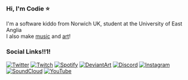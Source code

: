 <!-- ![Avatar](https://codie.gg/profile/img/avatar.png) -->
<!-- ![Me!](https://codie.gg/profile/img/me.jpg) -->
### Hi, I'm Codie ⭐
I'm a software kiddo from Norwich UK, student at the University of East Anglia \
I also make [music](https://soundcloud.com/codieradical) and [art](https://www.deviantart.com/codieradical)!



### Social Links!!1!
[![Twitter](https://raw.githubusercontent.com/codieradical/codieradical/master/img/social/Twitter.png?raw=true)](https://twitter.com/codieradical)
[![Twitch](https://raw.githubusercontent.com/codieradical/codieradical/master/img/social/Twitch.png?raw=true)](https://www.twitch.tv/codieradical)
[![Spotify](https://raw.githubusercontent.com/codieradical/codieradical/master/img/social/Spotify.png?raw=true)](https://open.spotify.com/artist/23QFVBSYU1fwB5160KlqVz)
[![DeviantArt](https://raw.githubusercontent.com/codieradical/codieradical/master/img/social/DeviantArt.png?raw=true)](https://www.deviantart.com/codieradical)
[![Discord](https://raw.githubusercontent.com/codieradical/codieradical/master/img/social/Discord.png?raw=true)](https://discord.gg/xuyT7Xm)
[![Instagram](https://raw.githubusercontent.com/codieradical/codieradical/master/img/social/Instagram.png?raw=true)](https://www.instagram.com/codieradical/)
[![SoundCloud](https://raw.githubusercontent.com/codieradical/codieradical/master/img/social/Soundcloud.png?raw=true)](https://soundcloud.com/codieradical)
[![YouTube](https://raw.githubusercontent.com/codieradical/codieradical/master/img/social/YouTube.png?raw=true)](https://www.youtube.com/channel/UC1roe7lSEOq7VDGYtN2II4w)

<!-- [![Bandcamp](https://codie.gg/profile/img/social/Bandcamp.png)](https://codie.bandcamp.com/) -->


<!--
**codieradical/codieradical** is a ✨ _special_ ✨ repository because its `README.md` (this file) appears on your GitHub profile.

Here are some ideas to get you started:

- 🔭 I’m currently working on ...
- 🌱 I’m currently learning ...
- 👯 I’m looking to collaborate on ...
- 🤔 I’m looking for help with ...
- 💬 Ask me about ...
- 📫 How to reach me: ...
- 😄 Pronouns: ...
- ⚡ Fun fact: ...
-->
